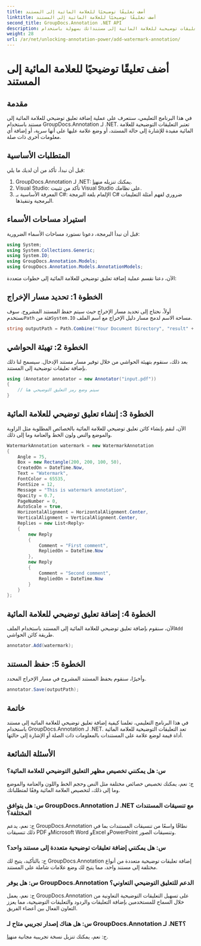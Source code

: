 ```yaml
---
title: أضف تعليقًا توضيحيًا للعلامة المائية إلى المستند
linktitle: أضف تعليقًا توضيحيًا للعلامة المائية إلى المستند
second_title: GroupDocs.Annotation .NET API
description: تعرف على كيفية إضافة تعليقات توضيحية للعلامة المائية إلى مستنداتك بسهولة باستخدام GroupDocs.Annotation for .NET. تعزيز وضوح الوثيقة والأمن.
weight: 28
url: /ar/net/unlocking-annotation-power/add-watermark-annotation/
---
```


# أضف تعليقًا توضيحيًا للعلامة المائية إلى المستند

## مقدمة
في هذا البرنامج التعليمي، سنتعرف على عملية إضافة تعليق توضيحي للعلامة المائية إلى مستند باستخدام GroupDocs.Annotation لـ .NET. تعتبر التعليقات التوضيحية للعلامة المائية مفيدة للإشارة إلى حالة المستند، أو وضع علامة عليها على أنها سرية، أو إضافة أي معلومات أخرى ذات صلة.

## المتطلبات الأساسية

قبل أن نبدأ، تأكد من أن لديك ما يلي:

1.  GroupDocs.Annotation لـ .NET: يمكنك تنزيله من[هنا](https://releases.groupdocs.com/annotation/net/).
2. Visual Studio: تأكد من تثبيت Visual Studio على نظامك.
3. المعرفة الأساسية بـ C#: الإلمام بلغة البرمجة C# ضروري لفهم أمثلة التعليمات البرمجية وتنفيذها.

## استيراد مساحات الأسماء

قبل أن نبدأ البرمجة، دعونا نستورد مساحات الأسماء الضرورية:

```csharp
using System;
using System.Collections.Generic;
using System.IO;
using GroupDocs.Annotation.Models;
using GroupDocs.Annotation.Models.AnnotationModels;
```

الآن، دعنا نقسم عملية إضافة تعليق توضيحي للعلامة المائية إلى خطوات متعددة:

## الخطوة 1: تحديد مسار الإخراج

 أولاً، نحتاج إلى تحديد مسار الإخراج حيث سيتم حفظ المستند المشروح. سوف نستخدم`Path` فئة من`System.IO` مساحة الاسم لدمج مسار دليل الإخراج مع اسم الملف.

```csharp
string outputPath = Path.Combine("Your Document Directory", "result" + Path.GetExtension("input.pdf"));
```

## الخطوة 2: تهيئة الحواشي

بعد ذلك، سنقوم بتهيئة الحواشي من خلال توفير مسار مستند الإدخال. سيسمح لنا ذلك بإضافة تعليقات توضيحية إلى المستند.

```csharp
using (Annotator annotator = new Annotator("input.pdf"))
{
    // سيتم وضع رمز التعليق التوضيحي هنا
}
```

## الخطوة 3: إنشاء تعليق توضيحي للعلامة المائية

الآن، لنقم بإنشاء كائن تعليق توضيحي للعلامة المائية بالخصائص المطلوبة مثل الزاوية والموضع والنص ولون الخط والعتامة وما إلى ذلك.

```csharp
WatermarkAnnotation watermark = new WatermarkAnnotation
{
    Angle = 75,
    Box = new Rectangle(200, 200, 100, 50),
    CreatedOn = DateTime.Now,
    Text = "Watermark",
    FontColor = 65535,
    FontSize = 12,
    Message = "This is watermark annotation",
    Opacity = 0.7,
    PageNumber = 0,
    AutoScale = true,
    HorizontalAlignment = HorizontalAlignment.Center,
    VerticalAlignment = VerticalAlignment.Center,
    Replies = new List<Reply>
    {
        new Reply
        {
            Comment = "First comment",
            RepliedOn = DateTime.Now
        },
        new Reply
        {
            Comment = "Second comment",
            RepliedOn = DateTime.Now
        }
    }
};
```

## الخطوة 4: إضافة تعليق توضيحي للعلامة المائية

 الآن، سنقوم بإضافة تعليق توضيحي للعلامة المائية إلى المستند باستخدام الملف`Add` طريقة كائن الحواشي.

```csharp
annotator.Add(watermark);
```

## الخطوة 5: حفظ المستند

وأخيرًا، سنقوم بحفظ المستند المشروح في مسار الإخراج المحدد.

```csharp
annotator.Save(outputPath);
```

## خاتمة

في هذا البرنامج التعليمي، تعلمنا كيفية إضافة تعليق توضيحي للعلامة المائية إلى مستند باستخدام GroupDocs.Annotation لـ .NET. تعد التعليقات التوضيحية للعلامة المائية أداة قيمة لوضع علامة على المستندات بالمعلومات ذات الصلة أو الإشارة إلى حالتها.

## الأسئلة الشائعة

### س: هل يمكنني تخصيص مظهر التعليق التوضيحي للعلامة المائية؟

ج: نعم، يمكنك تخصيص خصائص مختلفة مثل النص وحجم الخط واللون والعتامة والموضع وما إلى ذلك، لتخصيص العلامة المائية وفقًا لمتطلباتك.

### س: هل يتوافق GroupDocs.Annotation لـ .NET مع تنسيقات المستندات المختلفة؟

ج: نعم، يدعم GroupDocs.Annotation نطاقًا واسعًا من تنسيقات المستندات بما في ذلك تنسيقات PDF وMicrosoft Word وExcel وPowerPoint وتنسيقات الصور.

### س: هل يمكنني إضافة تعليقات توضيحية متعددة إلى مستند واحد؟

ج: بالتأكيد، يتيح لك GroupDocs.Annotation إضافة تعليقات توضيحية متعددة من أنواع مختلفة إلى مستند واحد، مما يتيح لك وضع علامات شاملة على المستند.

### س: هل يوفر GroupDocs.Annotation الدعم للتعليق التوضيحي التعاوني؟

ج: نعم، يعمل GroupDocs.Annotation على تسهيل التعليقات التوضيحية التعاونية من خلال السماح للمستخدمين بإضافة التعليقات والردود والتعليقات التوضيحية، مما يعزز التعاون الفعال بين أعضاء الفريق.

### س: هل هناك إصدار تجريبي متاح لـ GroupDocs.Annotation لـ .NET؟

 ج: نعم، يمكنك تنزيل نسخة تجريبية مجانية من[هنا](https://releases.groupdocs.com/).